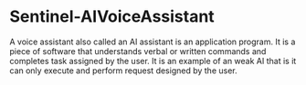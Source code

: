 # Sentinel-AIVoiceAssistant
A voice assistant also called an AI assistant is an application program. It is a piece of software that understands verbal or written commands and completes task assigned by the user. It is an example of an weak AI that is it can only execute and perform request designed by the user. 
